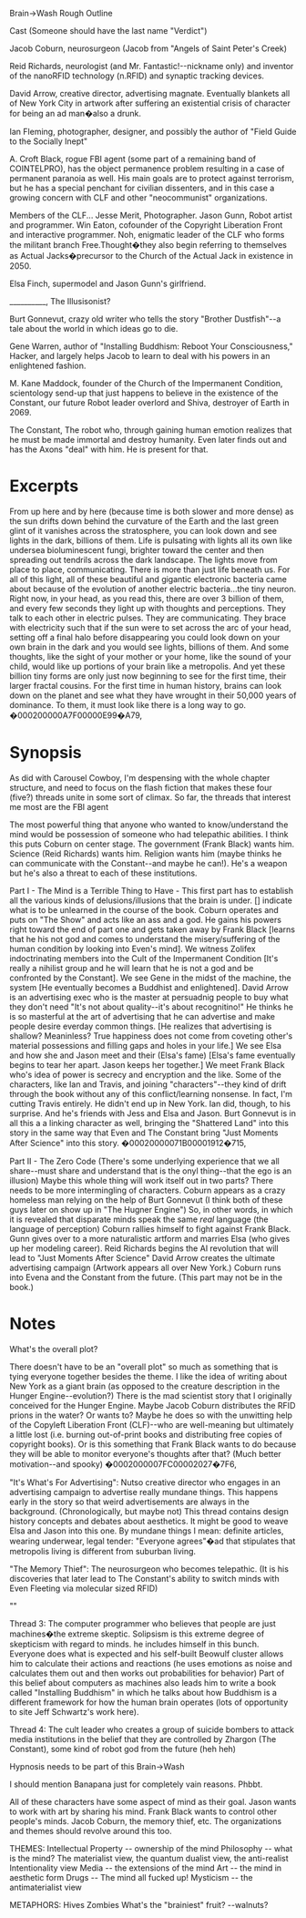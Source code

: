 Brain->Wash
Rough Outline

Cast
(Someone should have the last name "Verdict")

Jacob Coburn, neurosurgeon (Jacob from "Angels of Saint Peter's Creek)

Reid Richards, neurologist (and Mr. Fantastic!--nickname only) and inventor of the nanoRFID technology (n.RFID) and synaptic tracking devices.

David Arrow, creative director, advertising magnate.  Eventually blankets all of  New York City in artwork after suffering an existential crisis of character for being an ad man�also a drunk.

Ian Fleming, photographer, designer, and possibly the author of "Field Guide to the Socially Inept"

A. Croft Black, rogue FBI agent (some part of a remaining band of COINTELPRO), has the object permanence problem resulting in a case of permanent paranoia as well.  His main goals are to protect against terrorism, but he has a special penchant for civilian dissenters, and in this case a growing concern with CLF and other "neocommunist" organizations.

Members of the CLF...
Jesse Merit, Photographer.
Jason Gunn, Robot artist and programmer.
Win Eaton, cofounder of the Copyright Liberation Front and interactive programmer.
Noh, enigmatic leader of the CLF who forms the militant branch Free.Thought�they also begin referring to themselves as Actual Jacks�precursor to the Church of the Actual Jack in existence in 2050.

Elsa Finch, supermodel and Jason Gunn's girlfriend.

__________, The Illusisonist?

Burt Gonnevut, crazy old writer who tells the story "Brother Dustfish"--a tale about the world in which ideas go to die.

Gene Warren, author of "Installing Buddhism: Reboot Your Consciousness," Hacker, and largely helps Jacob to learn to deal with his powers in an enlightened fashion.

M. Kane Maddock, founder of the Church of the Impermanent Condition, scientology send-up that just happens to believe in the existence of the Constant, our future Robot leader overlord and Shiva, destroyer of Earth in 2069.

The Constant, The robot who, through gaining human emotion realizes that he must be made immortal and destroy humanity.  Even later finds out and has the Axons "deal" with him.  He is present for that. 


Excerpts
======================
From up here and by here (because time is both slower and more dense) as the sun drifts down behind the curvature of the Earth and the last green glint of it vanishes across the stratosphere, you can look down and see lights in the dark, billions of them.  Life is pulsating with lights all its own like undersea bioluminescent fungi, brighter toward the center and then spreading out tendrils across the dark landscape.  The lights move from place to place, communicating.  There is more than just life beneath us.  For all of this light, all of these beautiful and gigantic electronic bacteria came about because of the evolution of another electric bacteria...the tiny neuron.  Right now, in your head, as you read this, there are over 3 billion of them, and every few seconds they light up with thoughts and perceptions.  They talk to each other in electric pulses.  They are communicating.  They brace with electricity such that if the sun were to set across the arc of your head, setting off a final halo before disappearing you could look down on your own brain in the dark and you would see lights, billions of them.  And some thoughts, like the sight of your mother or your home, like the sound of your child, would like up portions of your brain like a metropolis.  And yet these billion tiny forms are only just now beginning to see for the first time, their larger fractal cousins.  For the first time in human history, brains can look down on the planet and see what they have wrought in their 50,000 years of dominance.  To them, it must look like there is a long way to go.
�000200000A7F00000E99�A79,

Synopsis
====================== 

As did with Carousel Cowboy, I'm despensing with the whole chapter structure, and need to focus on the flash fiction that makes these four (five?) threads unite in some sort of climax.  So far, the threads that interest me most are the FBI agent

The most powerful thing that anyone who wanted to know/understand the mind would be possession of someone who had telepathic abilities.  I think this puts Coburn on center stage.  The government (Frank Black) wants him.  Science (Reid Richards) wants him.  Religion wants him (maybe thinks he can communicate with the Constant--and maybe he can!).  He's a weapon but he's also a threat to each of these institutions.

Part I - The Mind is a Terrible Thing to Have - This first part has to establish all the various kinds of delusions/illusions that the brain is under.  [] indicate what is to be unlearned in the course of the book.  Coburn operates and puts on "The Show" and acts like an ass and a god.  He gains his powers right toward the end of part one and gets taken away by Frank Black [learns that he his not god and comes to understand the misery/suffering of the human condition by looking into Even's mind].  We witness Zolifex indoctrinating members into the Cult of the Impermanent Condition [It's really a nihilist group and he will learn that he is not a god and be confronted by the Constant].  We see Gene in the midst of the machine, the system [He eventually becomes a Buddhist and enlightened].  David Arrow is an advertising exec who is the master at persuadnig people to buy what they don't need "It's not about quality--it's about recognitino!"   He thinks he is so masterful at the art of advertising that he can advertise and make people desire everday common things. [He realizes that advertising is shallow?  Meaninless?  True happiness does not come from coveting other's material possessions and filling gaps and holes in your life.]  We see Elsa and how she and Jason meet and their (Elsa's fame) [Elsa's fame eventually begins to tear her apart.  Jason keeps her together.]  We meet Frank Black who's idea of power is secrecy and encryption and the like.  Some of the characters, like Ian and Travis, and joining "characters"--they kind of drift through the book without any of this conflict/learning nonsense.  In fact, I'm cutting Travis entirely.  He didn't end up in New York.  Ian did, though, to his surprise.  And he's friends with Jess and Elsa and Jason.  Burt Gonnevut is in all this a a linking character as well, bringing the "Shattered Land" into this story in the same way that Even and The Constant bring "Just Moments After Science" into this story.
�00020000071B00001912�715,

Part II - The Zero Code (There's some underlying experience that we all share--must share and understand that is the onyl thing--that the ego is an illusion)
  Maybe this whole thing will work itself out in two parts?  There needs to be more intermingling of characters.  Coburn appears as a crazy homeless man relying on the help of Burt Gonnevut (I think both of these guys later on show up in "The Hugner Engine")  So, in other words, in which it is revealed that disparate minds speak the same *real* language (the language of perception)  Coburn rallies himself to fight against Frank Black.  Gunn gives over to a more naturalistic artform and marries Elsa (who gives up her modeling career).  Reid Richards begins the AI revolution that will lead to "Just Moments After Science"  David Arrow creates the ultimate advertising campaign (Artwork appears all over New York.)  Coburn runs into Evena and the Constant from the future. (This part may not be in the book.)


Notes
====================== 
What's the overall plot?

There doesn't have to be an "overall plot" so much as something that is tying everyone together besides the theme.  I like the idea of writing about New York as a giant brain (as opposed to the creature description in the Hunger Engine--evolution?)  There is the mad scientist story that I originally conceived for the Hunger Engine.  Maybe Jacob Coburn distributes the RFID prions in the water?  Or wants to?  Maybe he does so with the unwitting help of the Copyleft Liberation Front (CLF)--who are well-meaning but ultimately a little lost (i.e. burning out-of-print books and distributing free copies of copyright books).  Or is this something that Frank Black wants to do because they will be able to monitor everyone's thoughts after that? (Much better motivation--and spooky)
�0002000007FC00002027�7F6,

"It's What's For Advertising": Nutso creative director who engages in an advertising campaign to advertise really mundane things.  This happens early in the story so that weird advertisements are always in the background.  (Chronologically, but maybe not)  This thread contains design history concepts and debates about aesthetics.  It might be good to weave Elsa and Jason into this one.  By mundane things I mean: definite articles, wearing underwear, legal tender: "Everyone agrees"�ad that stipulates that metropolis living is different from suburban living.


"The Memory Thief": The neurosurgeon who becomes telepathic.  (It is his discoveries that later lead to The Constant's ability to switch minds with Even Fleeting via molecular sized RFID)


""

Thread 3: The computer programmer who believes that people are just machines�the extreme skeptic.  Solipsism is this extreme degree of skepticism with regard to minds.  he includes himself in this bunch.  Everyone does what is expected and his self-built Beowulf cluster allows him to calculate their actions and reactions (he uses emotions as noise and calculates them out and then works out probabilities for behavior)  Part of this belief about computers as machines also leads him to write a book called "Installing Buddhism" in which he talks about how Buddhism is a different framework for how the human brain operates (lots of opportunity to site Jeff Schwartz's work here).

 
Thread 4: The cult leader who creates a group of suicide bombers to attack media institutions in the belief that they are controlled by Zhargon (The Constant), some kind of robot god from the future (heh heh)

Hypnosis needs to be part of this Brain->Wash

I should mention Banapana just for completely vain reasons. Phbbt.

All of these characters have some aspect of mind as their goal.  Jason wants to work with art by sharing his mind.  Frank Black wants to control other people's minds.  Jacob Coburn, the memory thief, etc.  The organizations and themes should revolve around this too.

THEMES:
Intellectual Property -- ownership of the mind
Philosophy -- what is the mind?  The materialist view, the quantum dualist view, the anti-realist Intentionality view
Media -- the extensions of the mind
Art -- the mind in aesthetic form
Drugs -- The mind all fucked up!
Mysticism -- the antimaterialist view

METAPHORS:
Hives
Zombies
What's the "brainiest" fruit? --walnuts?